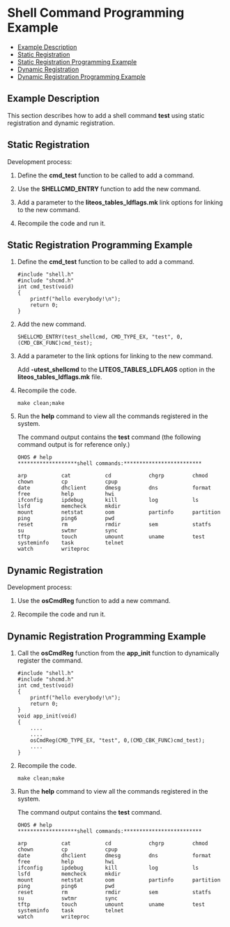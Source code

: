 # Shell Command Programming Example<a name="EN-US_TOPIC_0000001134006246"></a>

-   [Example Description](#section87143612316)
-   [Static Registration](#section1660495712314)
-   [Static Registration Programming Example](#section1233411684113)
-   [Dynamic Registration](#section6804126192412)
-   [Dynamic Registration Programming Example](#section2335121613418)

## Example Description<a name="section87143612316"></a>

This section describes how to add a shell command  **test**  using static registration and dynamic registration.

## Static Registration<a name="section1660495712314"></a>

Development process:

1.  Define the  **cmd\_test**  function to be called to add a command.

2.  Use the  **SHELLCMD\_ENTRY**  function to add the new command.

3.  Add a parameter to the  **liteos\_tables\_ldflags.mk**  link options for linking to the new command.

4.  Recompile the code and run it.


## Static Registration Programming Example<a name="section1233411684113"></a>

1.  Define the  **cmd\_test**  function to be called to add a command.

    ```
    #include "shell.h" 
    #include "shcmd.h"  
    int cmd_test(void) 
    {     
        printf("hello everybody!\n");     
        return 0; 
    }
    ```

2.  Add the new command.

    ```
    SHELLCMD_ENTRY(test_shellcmd, CMD_TYPE_EX, "test", 0, (CMD_CBK_FUNC)cmd_test);
    ```

3.  Add a parameter to the link options for linking to the new command.

    Add  **-utest\_shellcmd**  to the  **LITEOS\_TABLES\_LDFLAGS**  option in the  **liteos\_tables\_ldflags.mk**  file.

4.  Recompile the code.

    ```
    make clean;make
    ```

5.  Run the  **help**  command to view all the commands registered in the system.

    The command output contains the  **test**  command \(the following command output is for reference only.\)

    ```
    OHOS # help
    *******************shell commands:*************************
    
    arp           cat           cd            chgrp         chmod         chown         cp            cpup          
    date          dhclient      dmesg         dns           format        free          help          hwi           
    ifconfig      ipdebug       kill          log           ls            lsfd          memcheck      mkdir         
    mount         netstat       oom           partinfo      partition     ping          ping6         pwd           
    reset         rm            rmdir         sem           statfs        su            swtmr         sync          
    tftp          touch         umount        uname         test         systeminfo    task          telnet        
    watch         writeproc     
    ```


## Dynamic Registration<a name="section6804126192412"></a>

Development process:

1.  Use the  **osCmdReg**  function to add a new command.

2.  Recompile the code and run it.


## Dynamic Registration Programming Example<a name="section2335121613418"></a>

1.  Call the  **osCmdReg**  function from the  **app\_init**  function to dynamically register the command.

    ```
    #include "shell.h" 
    #include "shcmd.h"  
    int cmd_test(void) 
    {     
        printf("hello everybody!\n");     
        return 0; 
    }  
    void app_init(void) 
    {      
        ....      
        ....      
        osCmdReg(CMD_TYPE_EX, "test", 0,(CMD_CBK_FUNC)cmd_test);      
        .... 
    }
    ```

2.  Recompile the code.

    ```
    make clean;make
    ```

3.  Run the  **help**  command to view all the commands registered in the system.

    The command output contains the  **test**  command.

    ```
    OHOS # help
    *******************shell commands:*************************
    
    arp           cat           cd            chgrp         chmod         chown         cp            cpup          
    date          dhclient      dmesg         dns           format        free          help          hwi           
    ifconfig      ipdebug       kill          log           ls            lsfd          memcheck      mkdir         
    mount         netstat       oom           partinfo      partition     ping          ping6         pwd           
    reset         rm            rmdir         sem           statfs        su            swtmr         sync          
    tftp          touch         umount        uname         test          systeminfo    task          telnet        
    watch         writeproc     
    ```


